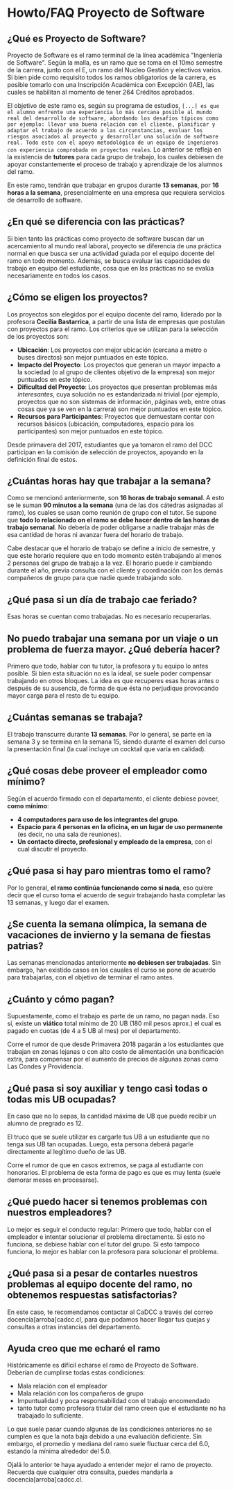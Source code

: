 # Howto/FAQ Proyecto de Software

## ¿Qué es Proyecto de Software?

Proyecto de Software es el ramo terminal de la línea académica "Ingeniería de Software". Según la malla, es un ramo que se toma en el 10mo semestre de la carrera, junto con el E, un ramo del Nucleo Gestión y electivos varios. Si bien pide como requisito todos los ramos obligatorios de la carrera, es posible tomarlo con una Inscripción Académica con Excepción (IAE), las cuales se habilitan al momento de tener 264 Créditos aprobados.

El objetivo de este ramo es, según su programa de estudios, `[...] es que el alumno enfrente una experiencia lo más cercana posible al mundo real del desarrollo de software, abordando los desafíos típicos como por ejemplo: llevar una buena relación con el cliente, planificar y adaptar el trabajo de acuerdo a las circunstancias, evaluar los riesgos asociados al proyecto y desarrollar una solución de software real. Todo esto con el apoyo metodológico de un equipo de ingenieros con experiencia comprobada en proyectos reales`. Lo anterior se refleja en la existencia de **tutores** para cada grupo de trabajo, los cuales debiesen de apoyar constantemente el proceso de trabajo y aprendizaje de los alumnos del ramo.

En este ramo, tendrán que trabajar en grupos durante **13 semanas**, por **16 horas a la semana**, presencialmente en una empresa que requiera servicios de desarrollo de software.

## ¿En qué se diferencia con las prácticas?

Si bien tanto las prácticas como proyecto de software buscan dar un acercamiento al mundo real laboral, proyecto se diferencia de una práctica normal en que busca ser una actividad guiada por el equipo docente del ramo en todo momento. Además, se busca evaluar las capacidades de trabajo en equipo del estudiante, cosa que en las prácticas no se evalúa necesariamente en todos los casos.

## ¿Cómo se eligen los proyectos?

Los proyectos son elegidos por el equipo docente del ramo, liderado por la profesora **Cecilia Bastarrica**, a partir de una lista de empresas que postulan con proyectos para el ramo. Los criterios que se utilizan para la selección de los proyectos son:

* **Ubicación**: Los proyectos con mejor ubicación (cercana a metro o buses directos) son mejor puntuados en este tópico.
* **Impacto del Proyecto**: Los proyectos que generan un mayor impacto a la sociedad (o al grupo de clientes objetivo de la empresa) son mejor puntuados en este tópico.
* **Dificultad del Proyecto**: Los proyectos que presentan problemas más _interesantes_, cuya solución no es estandarizada ni trivial (por ejemplo, proyectos que no son sistemas de información, páginas web, entre otras cosas que ya se ven en la carrera) son mejor puntuados en este tópico.
* **Recursos para Participantes**: Proyectos que demuestarn contar con recursos básicos (ubicación, computadores, espacio para los participantes) son mejor puntuados en este tópico.

Desde primavera del 2017, estudiantes que ya tomaron el ramo del DCC participan en la comisión de selección de proyectos, apoyando en la definición final de estos.

## ¿Cuántas horas hay que trabajar a la semana?

Como se mencionó anteriormente, son **16 horas de trabajo semanal**. A esto se le suman **90 minutos a la semana** (una de las dos cátedras asignadas al ramo), los cuales se usan como reunión de grupo con el tutor. Se supone que **todo lo relacionado on el ramo se debe hacer dentro de las horas de trabajo semanal**. No debería de poder obligarse a nadie trabajar más de esa cantidad de horas ni avanzar fuera del horario de trabajo.

Cabe destacar que el horario de trabajo se define a inicio de semestre, y que este horario requiere que en todo momento estén trabajando al menos 2 personas del grupo de trabajo a la vez. El horario puede ir cambiando durante el año, previa consulta con el cliente y coordinación con los demás compañeros de grupo para que nadie quede trabajando solo.

## ¿Qué pasa si un día de trabajo cae feriado?

Esas horas se cuentan como trabajadas. No es necesario recuperarlas.

## No puedo trabajar una semana por un viaje o un problema de fuerza mayor. ¿Qué debería hacer?

Primero que todo, hablar con tu tutor, la profesora y tu equipo lo antes posible. Si bien esta situación no es la ideal, se suele poder compensar trabajando en otros bloques. La idea es que recuperes esas horas antes o después de su ausencia, de forma de que ésta no perjudique provocando mayor carga para el resto de tu equipo.

## ¿Cuántas semanas se trabaja?

El trabajo transcurre durante **13 semanas**. Por lo general, se parte en la semana 3 y se termina en la semana 15, siendo durante el examen del curso la presentación final (la cual incluye un cocktail que varía en calidad). 

## ¿Qué cosas debe proveer el empleador como mínimo?

Según el acuerdo firmado con el departamento, el cliente debiese poveer, **como mínimo**:

* **4 computadores para uso de los integrantes del grupo**. 
* **Espacio para 4 personas en la oficina, en un lugar de uso permanente** (es decir, no una sala de reuniones).
* **Un contacto directo, profesional y empleado de la empresa**, con el cual discutir el proyecto.

## ¿Qué pasa si hay paro mientras tomo el ramo?

Por lo general, **el ramo continúa funcionando como si nada**, eso quiere decir que el curso toma el acuerdo de seguir trabajando hasta completar las 13 semanas, y luego dar el examen.

## ¿Se cuenta la semana olímpica, la semana de vacaciones de invierno y la semana de fiestas patrias?

Las semanas mencionadas anteriormente **no debiesen ser trabajadas**. Sin embargo, han existido casos en los cauales el curso se pone de acuerdo para trabajarlas, con el objetivo de terminar el ramo antes.

## ¿Cuánto y cómo pagan?

Supuestamente, como el trabajo es parte de un ramo, no pagan nada. Eso sí, existe un **viático** total mínimo de 20 UB (180 mil pesos aprox.) el cual es pagado en cuotas (de 4 a 5 UB al mes) por el departamento.

Corre el rumor de que desde Primavera 2018 pagarán a los estudiantes que trabajan en zonas lejanas o con alto costo de alimentación una bonificación extra, para compensar por el aumento de precios de algunas zonas como Las Condes y Providencia.

## ¿Qué pasa si soy auxiliar y tengo casi todas o todas mis UB ocupadas?

En caso que no lo sepas, la cantidad máxima de UB que puede recibir un alumno de pregrado es 12.

El truco que se suele utilizar es cargarle tus UB a un estudiante que no tenga sus UB tan ocupadas. Luego, esta persona deberá pagarle directamente al legítimo dueño de las UB.

Corre el rumor de que en casos extremos, se paga al estudiante con honorarios. El problema de esta forma de pago es que es muy lenta (suele demorar meses en procesarse).

## ¿Qué puedo hacer si tenemos problemas con nuestros empleadores?

Lo mejor es seguir el conducto regular: Primero que todo, hablar con el empleador e intentar solucionar el problema directamente. Si esto no funciona, se debiese hablar con el tutor del grupo. Si esto tampoco funciona, lo mejor es hablar con la profesora para solucionar el problema.

## ¿Qué pasa si a pesar de contarles nuestros problemas al equipo docente del ramo, no obtenemos respuestas satisfactorias?

En este caso, te recomendamos contactar al CaDCC a través del correo docencia[arroba]cadcc.cl, para que podamos hacer llegar tus quejas y consultas a otras instancias del departamento.

## Ayuda creo que me echaré el ramo

Históricamente es difícil echarse el ramo de Proyecto de Software. Deberían de cumplirse todas estas condiciones:

* Mala relación con el empleador
* Mala relación con los compañeros de grupo
* Impuntualidad y poca responsabilidad con el trabajo encomendado
* tanto tutor como profesora titular del ramo creen que el estudiante no ha trabajado lo suficiente.

Lo que suele pasar cuando algunas de las condiciones anteriores no se cumplen es que la nota baja debido a una evaluación deficiente. Sin embargo, el promedio y mediana del ramo suele fluctuar cerca del 6.0, estando la mínima alrededor del 5.0.

Ojalá lo anterior te haya ayudado a entender mejor el ramo de proyecto. Recuerda que cualquier otra consulta, puedes mandarla a docencia[arroba]cadcc.cl.

